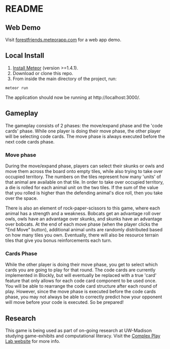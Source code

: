 # README

## Web Demo

Visit [forestfriends.meteorapp.com](forestfriends.meteorapp.com) for a web app demo.

## Local Install

1. [Install Meteor](https://www.meteor.com/install) (version >=1.4.1).
2. Download or clone this repo.
3. From inside the main directory of the project, run:

`meteor run`

The application should now be running at http://localhost:3000/. 

## Gameplay

The gameplay consists of 2 phases: the move/expand phase and the 'code cards' phase. While one player is doing their move phase, the other player will be selecting code cards. The move phase is always executed before the next code cards phase. 

### Move phase

During the move/expand phase, players can select their skunks or owls and move them across the board onto empty tiles, while also trying to take over occupied territory. The numbers on the tiles represent how many 'units' of that animal are available on that tile. In order to take over occupied territory, a die is rolled for each animal unit on the two tiles. If the sum of the value that you rolled is higher than the defending animal's dice roll, then you take over the space. 

There is also an element of rock-paper-scissors to this game, where each animal has a strength and a weakness. Bobcats get an advantage roll over owls, owls have an advantage over skunks, and skunks have an advantage over bobcats. At the end of each move phase (when the player clicks the "End Move" button), additional animal units are randomly distributed based on how many tiles you own. Eventually, there will also be resource terrain tiles that give you bonus reinforcements each turn.

### Cards Phase

While the other player is doing their move phase, you get to select which cards you are going to play for that round. The code cards are currently implemented in Blockly, but will eventually be replaced with a true 'card' feature that only allows for each code card component to be used once. You will be able to rearrange the code card structure after each round of play. However, since the move phase is executed before the code cards phase, you may not always be able to correctly predict how your opponent will move before your code is executed. So be prepared!

## Research

This game is being used as part of on-going research at UW-Madison studying game-exhibits and computational literacy. Visit the [Complex Play Lab website](http://complexplay.org/) for more info.
